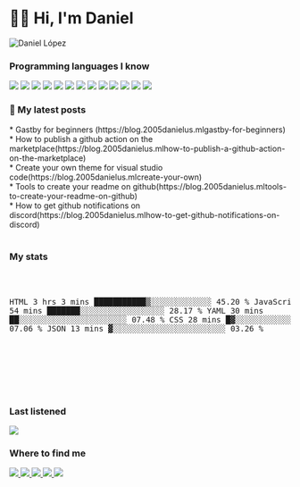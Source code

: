 <h1>👋🏻 Hi, I'm Daniel</h1>

![Daniel López](https://user-images.githubusercontent.com/44546966/102456167-0cfea900-4041-11eb-9e7b-b12ac323ca08.png)

### Programming languages I know
<p>
  <img src="https://img.shields.io/badge/HTML5-E34F26?style=for-the-badge&logo=html5&logoColor=white"/>
  <img src="https://img.shields.io/badge/CSS3-1572B6?style=for-the-badge&logo=css3&logoColor=white"/>
  <img src="https://img.shields.io/badge/JavaScript-F7DF1E?style=for-the-badge&logo=javascript&logoColor=black"/>
  <img src="https://img.shields.io/badge/Node.js-43853D?style=for-the-badge&logo=node.js&logoColor=white"/>
  <img src="https://img.shields.io/badge/Dart-0175C2?style=for-the-badge&logo=dart&logoColor=white"/>
  <img src="https://img.shields.io/badge/Markdown-000000?style=for-the-badge&logo=markdown&logoColor=white"/>
  <img src="https://img.shields.io/badge/Gatsby-663399?style=for-the-badge&logo=gatsby&logoColor=white"/>
  <img src="https://img.shields.io/badge/React-20232A?style=for-the-badge&logo=react&logoColor=61DAFB"/>
  <img src="https://img.shields.io/badge/Tailwind_CSS-38B2AC?style=for-the-badge&logo=tailwind-css&logoColor=white"/>
  <img src="https://img.shields.io/badge/Flutter-02569B?style=for-the-badge&logo=flutter&logoColor=white"/>
  <img src="https://img.shields.io/badge/Heroku-430098?style=for-the-badge&logo=heroku&logoColor=white"/>
  <img src="https://img.shields.io/badge/Google_Cloud-4285F4?style=for-the-badge&logo=google-cloud&logoColor=white"/>
  <img src="https://img.shields.io/badge/Amazon_AWS-232F3E?style=for-the-badge&logo=amazon-aws&logoColor=white"/>
</p>
<h3>📕 My latest posts</h3>
<!-- BLOG-POST-LIST:START -->
* Gastby for beginners (https://blog.2005danielus.mlgastby-for-beginners)<br>
* How to publish a github action on the marketplace(https://blog.2005danielus.mlhow-to-publish-a-github-action-on-the-marketplace)<br>
* Create your own theme for visual studio code(https://blog.2005danielus.mlcreate-your-own)<br>
* Tools to create your readme on github(https://blog.2005danielus.mltools-to-create-your-readme-on-github)<br>
* How to get github notifications on discord(https://blog.2005danielus.mlhow-to-get-github-notifications-on-discord)<br>
<!-- BLOG-POST-LIST:END --><br>
<h3>My stats</h3>
<pre>
<!--START_SECTION:stats-->

HTML         3 hrs 3 mins    ███████████▒░░░░░░░░░░░░░   45.20 % 
JavaScript   1 hr 54 mins    ███████░░░░░░░░░░░░░░░░░░   28.17 % 
YAML         30 mins         ██░░░░░░░░░░░░░░░░░░░░░░░   07.48 % 
CSS          28 mins         █▓░░░░░░░░░░░░░░░░░░░░░░░   07.06 % 
JSON         13 mins         ▓░░░░░░░░░░░░░░░░░░░░░░░░   03.26 % 

<!--END_SECTION:stats-->
</pre><br>
<h3>Last listened</h3>
<img src="https://spotify-recently-played-readme.vercel.app/api?user=i7gstvsbinn4treva4q09c5gt&count=3"/><br>
<h3>Where to find me</h3>
<p>
  <a target="_blank" href="https://instagram.com/2005_danielus"><img src="https://img.shields.io/badge/Instagram-E4405F?style=for-the-badge&logo=instagram&logoColor=white">
  <a target="_blank" href="https://twitter.com/2005_danielus"><img src="https://img.shields.io/badge/Twitter-1DA1F2?style=for-the-badge&logo=twitter&logoColor=white">
  <a target="_blank" href="https://reddit.com/2005danielus"><img src="https://img.shields.io/badge/Reddit-FF4500?style=for-the-badge&logo=reddit&logoColor=white">
  <a target="_blank" href="https://discord.com/users/396298014295195649"><img src="https://img.shields.io/badge/Discord-7289DA?style=for-the-badge&logo=discord&logoColor=white">
  <a target="_blank" href="https://medium.com/dglobal"><img src="https://img.shields.io/badge/Medium-12100E?style=for-the-badge&logo=medium&logoColor=white">
</p>
